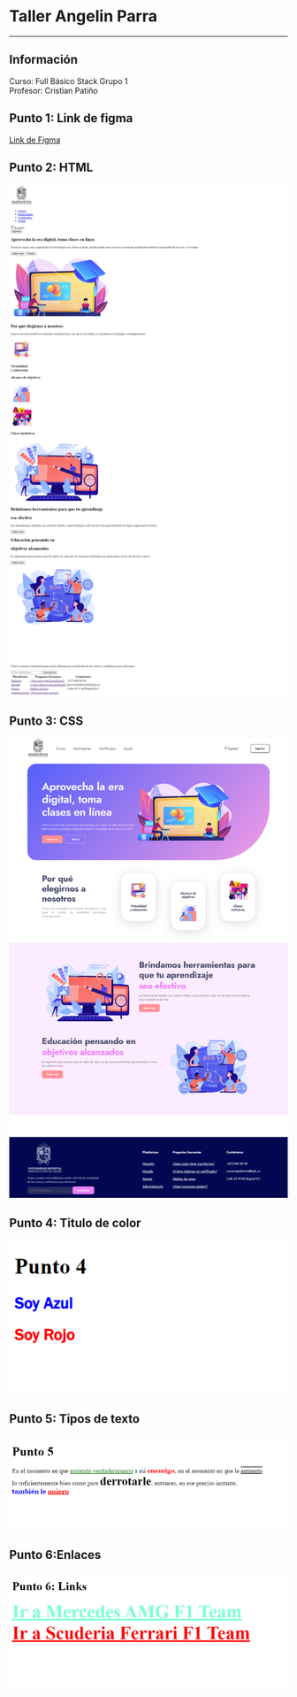 <h1> Taller Angelin Parra </h1>
<hr>
<h2> Información</h2>
  <p>Curso: Full Básico Stack Grupo 1
  <br> Profesor: Cristian Patiño</p>
<h2> Punto 1: Link de figma</h2>
<a href="https://www.figma.com/proto/MiYScFG5DZ58cncTTqyWJO/Angelin-Parra---Figma-Excercise?node-id=1-297">Link de Figma</a>
<h2> Punto 2: HTML</h2>
<img src="PUBLIC/images/html.png">
<h2>Punto 3: CSS</h2>
<img src="PUBLIC/images/css.png">
<h2>Punto 4: Titulo de color</h2>
<img src="PUBLIC/images/punto4.png">
<h2>Punto 5: Tipos de texto</h2>
<img src="PUBLIC/images/punto5.png">
<h2>Punto 6:Enlaces</h2>
<img src="PUBLIC/images/punto6.png">